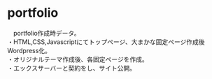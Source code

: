# portfolio
　portfolio作成時データ。<br>
・HTML,CSS,Javascriptにてトップページ、大まかな固定ページ作成後Wordpress化。<br>
・オリジナルテーマ作成後、各固定ページを作成。<br>
・エックスサーバーと契約をし、サイト公開。

